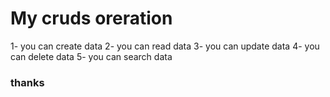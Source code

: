 <h1>My cruds oreration </h1>

1- you can create data
2- you can read data 
3- you can update data
4- you can delete data
5- you can search data

<h3>thanks</h3>
